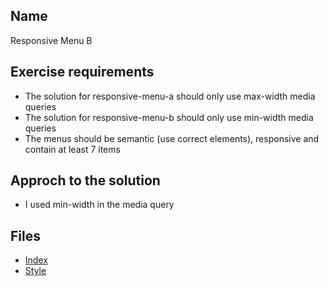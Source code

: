 ## Name 
Responsive Menu B

## Exercise requirements
* The solution for responsive-menu-a should only use max-width media queries
* The solution for responsive-menu-b should only use min-width media queries
* The menus should be semantic (use correct elements), responsive and contain at least 7 items

## Approch to the solution
* I used min-width in the media query

## Files
* [Index](index.html) 
* [Style](style/style.css) 